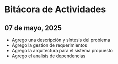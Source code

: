# Bitácora de Actividades

## 07 de mayo, 2025

- Agrego una descripción y síntesis del problema
- Agrego la gestion de requerimientos
- Agrego la arquitectura para el sistema propuesto
- Agrego el analisis de dependencias